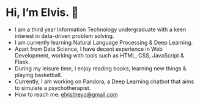 # Hi, I’m Elvis. 👋 
- I am a third year Information Technology undergraduate  with a keen interest in data-driven problem solving.
- I am currently learning Natural Language Processing & Deep Learning. 
- Apart from Data Science, I have decent experience in Web Development, working with tools such as HTML, CSS, JavaScript & Flask.
- During my leisure time, I enjoy reading books, learning new things & playing basketball.
- Currently, I am working on Pandora, a Deep Learning chatbot that aims to simulate a psychotherapist.
- How to reach me: elvistheyo@gmail.com




<!---
avocadopelvis/avocadopelvis is a ✨ special ✨ repository because its `README.md` (this file) appears on your GitHub profile.
You can click the Preview link to take a look at your changes.
--->
